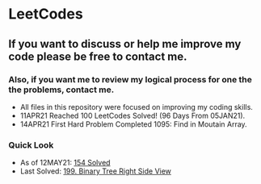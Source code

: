 # LeetCodes
## If you want to discuss or help me improve my code please be free to contact me.
### Also, if you want me to review my logical process for one the the problems, contact me.

- All files in this repository were focused on improving my coding skills.
- 11APR21 Reached 100 LeetCodes Solved! (96 Days From 05JAN21).
- 14APR21 First Hard Problem Completed 1095: Find in Moutain Array.

### Quick Look
- As of 12MAY21: [154 Solved](https://leetcode.com/joeslee94/)
- Last Solved: [199. Binary Tree Right Side View](https://leetcode.com/problems/binary-tree-right-side-view/)
